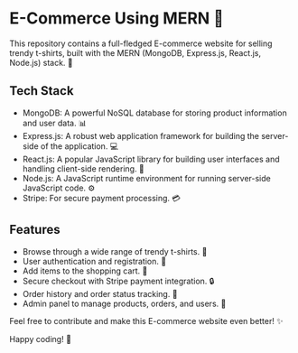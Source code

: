 # E-Commerce Using MERN :tshirt:

This repository contains a full-fledged E-commerce website for selling trendy t-shirts, built with the MERN (MongoDB, Express.js, React.js, Node.js) stack. :rocket:

## Tech Stack

- MongoDB: A powerful NoSQL database for storing product information and user data. :bar_chart:
- Express.js: A robust web application framework for building the server-side of the application. :computer:
- React.js: A popular JavaScript library for building user interfaces and handling client-side rendering. :art:
- Node.js: A JavaScript runtime environment for running server-side JavaScript code. :gear:
- Stripe: For secure payment processing. :credit_card:

## Features

- Browse through a wide range of trendy t-shirts. :shirt:
- User authentication and registration. :bust_in_silhouette:
- Add items to the shopping cart. :shopping_cart:
- Secure checkout with Stripe payment integration. :lock:
- Order history and order status tracking. :page_with_curl:
- Admin panel to manage products, orders, and users. :briefcase:

Feel free to contribute and make this E-commerce website even better! :sparkles:

Happy coding! :rocket:

